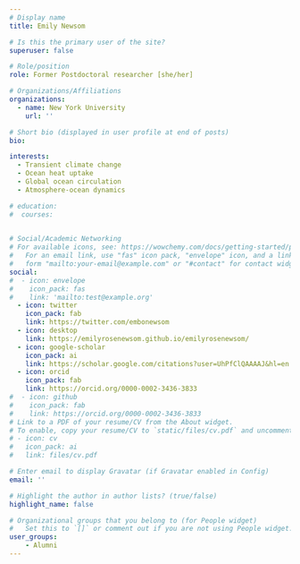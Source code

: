 ```yaml
---
# Display name
title: Emily Newsom 

# Is this the primary user of the site?
superuser: false

# Role/position
role: Former Postdoctoral researcher [she/her]

# Organizations/Affiliations
organizations:
  - name: New York University
    url: ''

# Short bio (displayed in user profile at end of posts)
bio: 

interests:
  - Transient climate change
  - Ocean heat uptake
  - Global ocean circulation
  - Atmosphere-ocean dynamics

# education:
#  courses:
    

# Social/Academic Networking
# For available icons, see: https://wowchemy.com/docs/getting-started/page-builder/#icons
#   For an email link, use "fas" icon pack, "envelope" icon, and a link in the
#   form "mailto:your-email@example.com" or "#contact" for contact widget.
social:
#  - icon: envelope
#    icon_pack: fas
#    link: 'mailto:test@example.org'
  - icon: twitter
    icon_pack: fab
    link: https://twitter.com/embonewsom
  - icon: desktop
    link: https://emilyrosenewsom.github.io/emilyrosenewsom/
  - icon: google-scholar
    icon_pack: ai
    link: https://scholar.google.com/citations?user=UhPfClQAAAAJ&hl=en
  - icon: orcid
    icon_pack: fab
    link: https://orcid.org/0000-0002-3436-3833
#  - icon: github
#    icon_pack: fab
#    link: https://orcid.org/0000-0002-3436-3833
# Link to a PDF of your resume/CV from the About widget.
# To enable, copy your resume/CV to `static/files/cv.pdf` and uncomment the lines below.
# - icon: cv
#   icon_pack: ai
#   link: files/cv.pdf

# Enter email to display Gravatar (if Gravatar enabled in Config)
email: ''

# Highlight the author in author lists? (true/false)
highlight_name: false

# Organizational groups that you belong to (for People widget)
#   Set this to `[]` or comment out if you are not using People widget.
user_groups:
    - Alumni 
---
```


